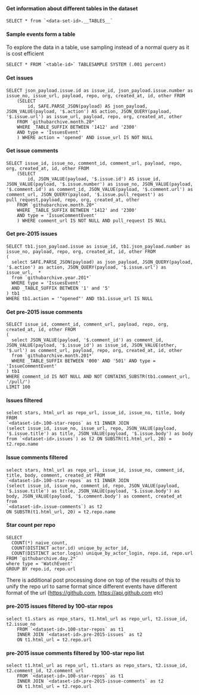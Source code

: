 #### Get information about different tables in the dataset
```
SELECT * from `<data-set-id>.__TABLES__` 
```

#### Sample events form a table
To explore the data in a table, use sampling instead of a normal query as it is cost efficient
```
SELECT * FROM `<table-id>` TABLESAMPLE SYSTEM (.001 percent)
```

#### Get issues
```
SELECT json_payload.issue.id as issue_id, json_payload.issue.number as issue_no, issue_url, payload, repo, org, created_at, id, other FROM 
    (SELECT
        id, SAFE.PARSE_JSON(payload) AS json_payload, JSON_VALUE(payload, '$.action') AS action, JSON_QUERY(payload, '$.issue.url') as issue_url, payload, repo, org, created_at, other
    FROM `githubarchive.month.20*`
    WHERE _TABLE_SUFFIX BETWEEN '1412' and '2300'
    AND type = 'IssuesEvent'
    ) WHERE action = 'opened' AND issue_url IS NOT NULL

```

#### Get issue comments
```
SELECT issue_id, issue_no, comment_id, comment_url, payload, repo, org, created_at, id, other FROM 
    (SELECT
        id, JSON_VALUE(payload, '$.issue.id') AS issue_id, JSON_VALUE(payload, '$.issue.number') as issue_no, JSON_VALUE(payload, '$.comment.id') as comment_id, JSON_VALUE(payload, '$.comment.url') as comment_url, JSON_QUERY(payload, '$.issue.pull_request') as pull_request,payload, repo, org, created_at, other
    FROM `githubarchive.month.20*`
    WHERE _TABLE_SUFFIX BETWEEN '1412' and '2300'
    AND type = 'IssueCommentEvent'
    ) WHERE comment_url IS NOT NULL AND pull_request IS NULL

```

#### Get pre-2015 issues
```
SELECT tb1.json_payload.issue as issue_id, tb1.json_payload.number as issue_no, payload, repo, org, created_at, id, other FROM
( 
  select SAFE.PARSE_JSON(payload) as json_payload, JSON_QUERY(payload, '$.action') as action, JSON_QUERY(payload, '$.issue.url') as issue_url,  *
  from `githubarchive.year.201*`
  WHERE type = 'IssuesEvent'
  AND _TABLE_SUFFIX BETWEEN '1' and '5'
) tb1
WHERE tb1.action = '"opened"' AND tb1.issue_url IS NULL
```

#### Get pre-2015 issue comments
```
SELECT issue_id, comment_id, comment_url, payload, repo, org, created_at, id, other FROM
( 
  select JSON_VALUE(payload, '$.comment_id') as comment_id, JSON_VALUE(payload, '$.issue_id') as issue_id, JSON_VALUE(other, '$.url') as comment_url, payload, repo, org, created_at, id, other
  from `githubarchive.month.201*`
  WHERE _TABLE_SUFFIX BETWEEN '000' AND '501' AND type = 'IssueCommentEvent'
) tb1
WHERE comment_id IS NOT NULL AND NOT CONTAINS_SUBSTR(tb1.comment_url, '/pull/')
LIMIT 100
```

#### Issues filtered
```
select stars, html_url as repo_url, issue_id, issue_no, title, body FROM 
`<dataset-id>.100-star-repos` as t1 INNER JOIN
(select issue_id, issue_no, issue_url, repo, JSON_VALUE(payload, '$.issue.title') as title, JSON_VALUE(payload, '$.issue.body') as body from `<dataset-id>.issues`) as t2 ON SUBSTR(t1.html_url, 20) = t2.repo.name
```

#### Issue comments filtered
```
select stars, html_url as repo_url, issue_id, issue_no, comment_id, title, body, comment, created_at FROM 
`<dataset-id>.100-star-repos` as t1 INNER JOIN
(select issue_id, issue_no, comment_id, repo, JSON_VALUE(payload, '$.issue.title') as title, JSON_VALUE(payload, '$.issue.body') as body, JSON_VALUE(payload, '$.comment.body') as comment, created_at from 
`<dataset-id>.issue-comments`) as t2 
ON SUBSTR(t1.html_url, 20) = t2.repo.name
```

#### Star count per repo
```
SELECT 
  COUNT(*) naive_count,
  COUNT(DISTINCT actor.id) unique_by_actor_id, 
  COUNT(DISTINCT actor.login) unique_by_actor_login, repo.id, repo.url
FROM `githubarchive.day.2*`
where type = 'WatchEvent'
GROUP BY repo.id, repo.url
```
There is additional post processing done on top of the results of this to unify the repo url to same format since different events have different format of the url (https://github.com, https://api.github.com etc)

#### pre-2015 issues filtered by 100-star repos
```
select t1.stars as repo_stars, t1.html_url as repo_url, t2.issue_id, t2.issue_no 
    FROM `<dataset-id>.100-star-repos` as t1 
    INNER JOIN `<dataset-id>.pre-2015-issues` as t2 
    ON t1.html_url = t2.repo.url
```

#### pre-2015 issue comments filtered by 100-star repo list
```
select t1.html_url as repo_url, t1.stars as repo_stars, t2.issue_id, t2.comment_id, t2.comment_url 
    FROM `<dataset-id>.100-star-repos` as t1 
    INNER JOIN `<dataset-id>.pre-2015-issue-comments` as t2 
    ON t1.html_url = t2.repo.url
```

